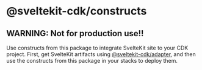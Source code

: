 # @sveltekit-cdk/constructs

## WARNING: Not for production use!!

Use constructs from this package to integrate SvelteKit
site to your CDK project. First, get SvelteKit artifacts
using [@sveltekit-cdk/adapter](../adapter), and then
use the constructs from this package in your stacks
to deploy them.